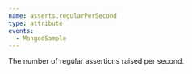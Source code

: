```yaml
---
name: asserts.regularPerSecond
type: attribute
events:
  - MongodSample
---
```


The number of regular assertions raised per second.